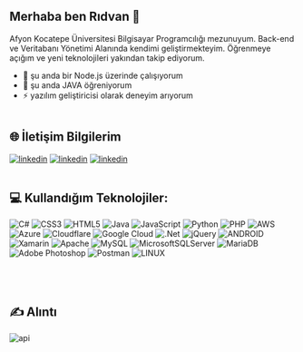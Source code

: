## Merhaba ben Rıdvan 👋

Afyon Kocatepe Üniversitesi Bilgisayar Programcılığı mezunuyum.
Back-end ve Veritabanı Yönetimi Alanında kendimi geliştirmekteyim. Öğrenmeye açığım ve yeni teknolojileri yakından takip ediyorum. <br>


- 🔭 şu anda bir Node.js üzerinde çalışıyorum
- 🌱 şu anda JAVA öğreniyorum
- ⚡ yazılım geliştiricisi olarak deneyim arıyorum<br><br>

## 🌐 İletişim Bilgilerim<br>
[![linkedin](https://img.shields.io/badge/Gmail-000000?style=for-the-badge&logo=Gmail&logoColor=white)](mailto:ridvansagdic.dev@gmail.com)
[![linkedin](https://img.shields.io/badge/Linkedin-000000?style=for-the-badge&logo=Linkedin&logoColor=white)](https://www.linkedin.com/in/ridvansagdic/)
[![linkedin](https://img.shields.io/badge/Twitter-000000?style=for-the-badge&logo=Twitter&logoColor=white)](https://twitter.com/ridvan_sagdic)
<br><br>

## 💻 Kullandığım Teknolojiler:
![C#](https://img.shields.io/badge/c%23-%23239120.svg?style=for-the-badge&logo=c-sharp&logoColor=white) ![CSS3](https://img.shields.io/badge/css3-%231572B6.svg?style=for-the-badge&logo=css3&logoColor=white) ![HTML5](https://img.shields.io/badge/html5-%23E34F26.svg?style=for-the-badge&logo=html5&logoColor=white) ![Java](https://img.shields.io/badge/java-%23ED8B00.svg?style=for-the-badge&logo=java&logoColor=white) ![JavaScript](https://img.shields.io/badge/javascript-%23323330.svg?style=for-the-badge&logo=javascript&logoColor=%23F7DF1E) ![Python](https://img.shields.io/badge/python-3670A0?style=for-the-badge&logo=python&logoColor=ffdd54) ![PHP](https://img.shields.io/badge/php-%23777BB4.svg?style=for-the-badge&logo=php&logoColor=white) ![AWS](https://img.shields.io/badge/AWS-%23FF9900.svg?style=for-the-badge&logo=amazon-aws&logoColor=white) ![Azure](https://img.shields.io/badge/azure-%230072C6.svg?style=for-the-badge&logo=azure-devops&logoColor=white) ![Cloudflare](https://img.shields.io/badge/Cloudflare-F38020?style=for-the-badge&logo=Cloudflare&logoColor=white) ![Google Cloud](https://img.shields.io/badge/Google%20Cloud-%234285F4.svg?style=for-the-badge&logo=google-cloud&logoColor=white) ![.Net](https://img.shields.io/badge/.NET-5C2D91?style=for-the-badge&logo=.net&logoColor=white) ![jQuery](https://img.shields.io/badge/jquery-%230769AD.svg?style=for-the-badge&logo=jquery&logoColor=white) ![ANDROID](https://img.shields.io/badge/android-%2320232a.svg?style=for-the-badge&logo=android&logoColor=%a4c639) ![Xamarin](https://img.shields.io/badge/Xamarin-3199DC?style=for-the-badge&logo=xamarin&logoColor=white) ![Apache](https://img.shields.io/badge/apache-%23D42029.svg?style=for-the-badge&logo=apache&logoColor=white) ![MySQL](https://img.shields.io/badge/mysql-%2300f.svg?style=for-the-badge&logo=mysql&logoColor=white) ![MicrosoftSQLServer](https://img.shields.io/badge/Microsoft%20SQL%20Sever-CC2927?style=for-the-badge&logo=microsoft%20sql%20server&logoColor=white) ![MariaDB](https://img.shields.io/badge/MariaDB-003545?style=for-the-badge&logo=mariadb&logoColor=white) ![Adobe Photoshop](https://img.shields.io/badge/adobephotoshop-%2331A8FF.svg?style=for-the-badge&logo=adobephotoshop&logoColor=white) ![Postman](https://img.shields.io/badge/Postman-FF6C37?style=for-the-badge&logo=postman&logoColor=white) ![LINUX](https://img.shields.io/badge/Linux-FCC624?style=for-the-badge&logo=linux&logoColor=black)
<br><br><br><br>
## ✍️ Alıntı
![api](https://user-images.githubusercontent.com/96119095/228530911-2026f750-0c87-41d4-887e-33699dc028a8.svg)
<!--
<a href="https://www.kali.org/">
<img align="left" alt="Kali" width="32px" src="https://freepngimg.com/download/android/68988-kali-android-linux-free-clipart-hq.png" /></a>

<a href="https://www.pardus.org.tr/">
<img align="left" alt="Pardus" width="32px" src="https://www.pardus.org.tr/wp-content/uploads/2019/08/Pardus-04.png" /> </a>


<a href="https://www.microsoft.com/tr-tr/windows">
<img align="left" alt="Windows" width="32px" src="https://preview.redd.it/ne6ukkej06t71.png?auto=webp&s=fbdc1cb1d60306fba3098f7b75a8e01812a97ada" /> </a>![api](https://user-images.githubusercontent.com/96119095/228533363-731ded2f-1245-4a41-95aa-b3899cc1c668.svg)



<a href="https://visualstudio.microsoft.com">
<img align="left" alt="Visual Studio" width="32px" src="https://upload.wikimedia.org/wikipedia/commons/thumb/5/59/Visual_Studio_Icon_2019.svg/64px-Visual_Studio_Icon_2019.svg.png" /> </a>

<a href="https://code.visualstudio.com/">
<img align="left" alt="Visual Studio Code" width="32px" src="https://raw.githubusercontent.com/github/explore/80688e429a7d4ef2fca1e82350fe8e3517d3494d/topics/visual-studio-code/visual-studio-code.png" /> </a>

<a href="https://developer.android.com/studio">
<img align="left" alt="Android Studio" width="32px" src="https://cdn.icon-icons.com/icons2/3053/PNG/512/android_studio_alt_macos_bigsur_icon_190395.png" />

<a href="https://www.microsoft.com/tr-tr/microsoft-365/access">
<img align="left" alt="Access" width="32px" src="https://upload.wikimedia.org/wikipedia/commons/thumb/f/f1/Microsoft_Office_Access_%282019-present%29.svg/800px-Microsoft_Office_Access_%282019-present%29.svg.png" /> </a>

<a href="https://aws.amazon.com/tr/">
<img align="left" alt="AWS" width="32px" src="https://upload.wikimedia.org/wikipedia/commons/thumb/b/b9/AWS_Simple_Icons_Compute_Amazon_EC2_Instances.svg/800px-AWS_Simple_Icons_Compute_Amazon_EC2_Instances.svg.png"
/> </a>

<a href = "https://www.mysql.com/">
<img align="left" alt="MySQL" width="32px" src="https://camo.githubusercontent.com/2582ec2237a3a1fbd34e9b57332b72be27a7facb32abe7c2335e5f86e5f457a8/68747470733a2f2f63646e2e6a7364656c6976722e6e65742f67682f64657669636f6e732f64657669636f6e2f69636f6e732f6d7973716c2f6d7973716c2d6f726967696e616c2e737667" /> </a>

<a href = "https://en.wikipedia.org/">
<img align="left" alt="C#" width="32px" src="https://upload.wikimedia.org/wikipedia/commons/thumb/0/0d/C_Sharp_wordmark.svg/150px-C_Sharp_wordmark.svg.png" />
</a>

<a href = "https://www.java.com/tr/">
<img align="left" alt="JAVA" width="32px" src="https://cdn-icons-png.flaticon.com/512/226/226777.png" />
</a>

<a href ="https://flutter.dev/">
<img align="left" alt="Flutter" width="32px" src="https://raw.githubusercontent.com/github/explore/cebd63002168a05a6a642f309227eefeccd92950/topics/flutter/flutter.png" /> </a>

<a href="https://www.php.net/">
<img align="left" alt="php" width="32px" src="https://cdn-icons-png.flaticon.com/512/919/919830.png" />
</a>

<a href= "https://wikipedia.org/wiki/HTML">
<img align="left" alt="HTML" width="32px" src="https://upload.wikimedia.org/wikipedia/commons/thumb/3/38/HTML5_Badge.svg/1200px-HTML5_Badge.svg.png" />
</a>

<a href="https://tr.wikipedia.org/wiki/CSS">
<img align="left" alt="CSS" width="32px" src="https://upload.wikimedia.org/wikipedia/commons/thumb/6/62/CSS3_logo.svg/800px-CSS3_logo.svg.png" />
</a>

<a href="https://www.javascript.com/">
<img align="left" alt="js" width="32px" src="https://upload.wikimedia.org/wikipedia/commons/thumb/9/99/Unofficial_JavaScript_logo_2.svg/2048px-Unofficial_JavaScript_logo_2.svg.png" /> <br> <br> </a>
-->
